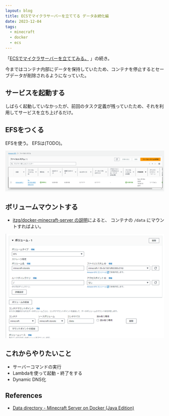 ```yaml
---
layout: blog
title: ECSでマイクラサーバーを立ててる データ永続化編
date: 2023-12-04
tags:
  - minecraft
  - docker
  - ecs
---
```


「[ECSでマイクラサーバーを立ててみる。](/post/2023/05/minecraft-ecs/) 」の続き。

今まではコンテナ内部にデータを保持していたため、コンテナを停止するとセーブデータが削除されるようになっていた。

## サービスを起動する

しばらく起動していなかったが、前回のタスク定義が残っていたため、それを利用してサービスを立ち上げるだけ。

## EFSをつくる

EFSを使う。
EFSは(TODO)。

![](img/efs-create.png)

## ボリュームマウントする

- [itzg/docker-minecraft-server の説明](https://docker-minecraft-server.readthedocs.io/en/latest/data-directory/)によると、
コンテナの `/data` にマウントすればよい。

![](img/mount-volume.png)

## これからやりたいこと

- サーバーコマンドの実行
- Lambdaを使って起動・終了をする
- Dynamic DNS化

## References

- [Data directory \- Minecraft Server on Docker \(Java Edition\)](https://docker-minecraft-server.readthedocs.io/en/latest/data-directory/)


